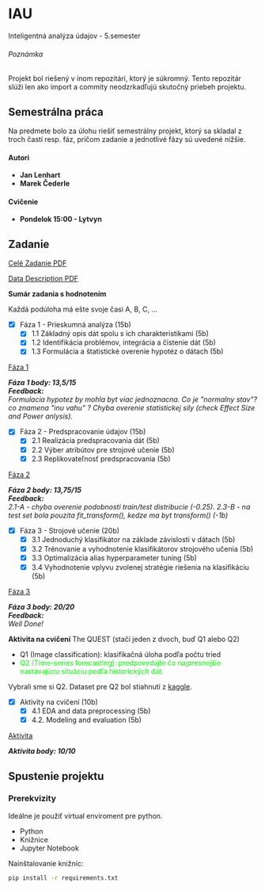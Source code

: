 # IAU

Inteligentná analýza údajov - 5.semester

###### Poznámka

Projekt bol riešený v inom repozitári, ktorý je súkromný. Tento repozitár slúži len ako import a commity neodzrkadľujú skutočný priebeh projektu.

## Semestrálna práca

Na predmete bolo za úlohu riešiť semestrálny projekt, ktorý sa skladal z troch častí resp. fáz, pričom zadanie a jednotlivé fázy sú uvedené nižšie.

#### Autori
 - **Jan Lenhart**
 - **Marek Čederle**

#### Cvičenie
 - **Pondelok 15:00 - Lytvyn**

## Zadanie

[Celé Zadanie PDF](./assignment_info/2024-IAU-zadanie.pdf)

[Data Description PDF](./assignment_info/IAU-2024-DataDescription.pdf)

**Sumár zadania s hodnotením**

Každá podúloha má ešte svoje časi A, B, C, ...

- [x] Fáza 1 - Prieskumná analýza (15b)
    - [x] 1.1 Základný opis dát spolu s ich charakteristikami (5b)
    - [x] 1.2 Identifikácia problémov, integrácia a čistenie dát (5b)
    - [x] 1.3 Formulácia a štatistické overenie hypotéz o dátach (5b)

[Fáza 1](./Phase1.ipynb)

___Fáza 1 body: 13,5/15___ <br>
___Feedback:___ <br>
*Formulacia hypotez by mohla byt viac jednoznacna. Co je "normalny stav"? co znamena "inu vahu" ? Chyba overenie statistickej sily (check Effect Size and Power anlysis).*

- [x] Fáza 2 - Predspracovanie údajov (15b)
    - [x] 2.1 Realizácia predspracovania dát (5b)
    - [x] 2.2 Výber atribútov pre strojové učenie (5b)
    - [x] 2.3 Replikovateľnosť predspracovania (5b)

[Fáza 2](./Phase2.ipynb)

___Fáza 2 body: 13,75/15___ <br>
___Feedback:___ <br>
*2.1-A - chyba overenie podobnosti train/test distribucie (-0.25). 2.3-B - na test set bola pouzita fit_transform(), kedze ma byt transform() (-1b)*

- [x] Fáza 3 - Strojové učenie (20b)
    - [x] 3.1  Jednoduchý klasifikátor na základe závislosti v dátach (5b)
    - [x] 3.2  Trénovanie a vyhodnotenie klasiﬁkátorov strojového učenia (5b)
    - [x] 3.3  Optimalizácia alias hyperparameter tuning (5b)
    - [x] 3.4  Vyhodnotenie vplyvu zvolenej stratégie riešenia na klasiﬁkáciu (5b)

[Fáza 3](./Phase3.ipynb)

___Fáza 3 body: 20/20___ <br>
___Feedback:___ <br>
*Well Done!*

**Aktivita na cvičení**
The QUEST (stačí jeden z dvoch, buď Q1 alebo Q2)
- Q1 (Image classification): klasifikačná úloha podľa počtu tried
- <font color='lime'> Q2 (Time-series forecasting): predpovedajte čo najpresnejšie nastávajúcu situáciu podľa historických dát.</font>

Vybrali sme si Q2. Dataset pre Q2 bol stiahnutí z [kaggle](https://www.kaggle.com/datasets/aayushmishra1512/netflix-stock-data).


- [x] Aktivity na cvičení (10b)
    - [x] 4.1 EDA and data preprocessing (5b)
    - [x] 4.2. Modeling and evaluation (5b)

[Aktivita](./Deep_learning_activity.ipynb)

___Aktivita body: 10/10___ <br>
<!-- ___Feedback:___ <br> -->
<!-- *TBD* -->

## Spustenie projektu

### Prerekvizity

Ideálne je použiť virtual enviroment pre python.

- Python
- Knižnice
- Jupyter Notebook

Nainštalovanie knižníc:
```bash
pip install -r requirements.txt
```
